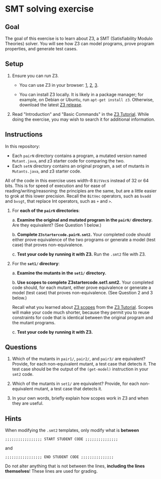 # SMT solving exercise

## Goal

The goal of this exercise is to learn about Z3, a SMT (Satisfiability Modulo Theories)
solver.  You will see how Z3 can model programs, prove
program properties, and generate test cases.


## Setup

1. Ensure you can run Z3.

   * You can use Z3 in your browser:
     [1](https://www.philipzucker.com/z3-rise4fun/),
     [2](https://microsoft.github.io/z3guide/),
     [3](https://compsys-tools.ens-lyon.fr/z3/).

   * You can install Z3 locally.
     It is likely in a package manager; for example, on Debian or Ubuntu, run `apt-get install z3`.
     Otherwise, download the latest [Z3 release](https://github.com/Z3Prover/z3/releases).

2. Read "Introduction" and "Basic Commands" in the [Z3
   Tutorial](https://www.philipzucker.com/z3-rise4fun/guide.html).
   While doing the exercise, you may wish to search it for additional information.

## Instructions

In this repository:
 * Each `pairN` directory contains a program, a mutated
   version named `Mutant.java`, and z3 starter code for comparing the two.
 * Each `setN` directory contains an original program, a
   set of mutants in `Mutants.java`, and z3 starter code.

All of the code in this exercise uses width-8 `BitVec`s instead of 32 or 64
bits. This is for speed of execution and for ease of reading/writing/reasoning:
the principles are the same, but are a little easier to grok at this lower
precision. Recall the `BitVec` operators, such as `bvadd` and `bvsgt`, that
replace Int operators, such as `+` and `>`.


1. For **each of the `pairN` directories**:

   a. **Examine the original and mutated program in the `pairN/` directory.**
      Are they equivalent? (See Question 1 below.)

   b. **Complete `Z3startercode.pairN.smt2`.**
      Your completed code should either prove equivalence of the two programs or
      generate a model (test case) that proves non-equivalence.

   c. **Test your code by running it with Z3.**
      Run the `.smt2` file with Z3.

2. For the **`set1/` directory**:

   a. **Examine the mutants in the `set1/` directory.**

   b. **Use scopes to complete Z3startercode.set1.smt2.**
      Your completed code should, for each mutant, either prove equivalence or
      generate a model (test case) that proves non-equivalence.  (See Question 2
      and 3 below.)

      Recall what you learned about [Z3
      scopes](https://www.philipzucker.com/z3-rise4fun/guide.html) from the [Z3
      Tutorial](https://www.philipzucker.com/z3-rise4fun/guide.html).  Scopes will
      make your code much shorter, because they permit you to reuse constraints
      for code that is identical between the original program and the mutant
      programs.

   c. **Test your code by running it with Z3.**

## Questions

1. Which of the mutants in `pair1/`, `pair2/`, and `pair3/` are equivalent? Provide, for
each non-equivalent mutant, a test case that detects it.
The test case should be the output of the `(get-model)` instruction in your `smt2` code.

2. Which of the mutants in `set1/` are equivalent? Provide, for each
non-equivalent mutant, a test case that detects it.

3. In your own words, briefly explain how scopes work in Z3 and when they are useful.


## Hints

When modifying the `.smt2` templates, only modify what is **between**

```
;;;;;;;;;;;;;;;;; START STUDENT CODE ;;;;;;;;;;;;;;;
```

and

```
;;;;;;;;;;;;;;;;; END STUDENT CODE ;;;;;;;;;;;;;;;
```

Do not alter anything that is not
between the lines, **including the lines themselves**!
These lines are used for grading.
